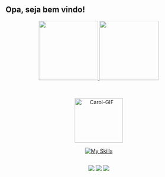 ## Opa, seja bem vindo!

<div align="center">
<a href="https://github.com/J0aoPaulo">
<img height="160em" src="https://github-readme-stats.vercel.app/api?username=J0aoPaulo&show_icons=true&theme=dark&hide_rank=true"/>
<img height="160em" src="https://github-readme-stats.vercel.app/api/top-langs/?username=J0aoPaulo&layout=compact&theme=dark"/>
</div>
  
 ## 

<!-- https://github.com/tandpfun/skill-icons -->
<div align="center">

  <div style="display: inline_block"><br>
<img align="up" alt="Carol-GIF" height="120" width="130" src="https://i.pinimg.com/originals/1a/56/ea/1a56eaaaf78869d7c6e0e620b2b98394.gif">
  
[![My Skills](https://skillicons.dev/icons?i=postgres,java,spring,mysql,hibernate,ubuntu,cpp,sqlite,git,mongodb&theme=dark&perline=5)](https://skillicons.dev)

</div>

</div>

  ## 
  <div align="center">
    <a href="https://www.instagram.com/_ojoao.almeida/" target="_blank"> <img src="https://img.shields.io/badge/Instagram-E4405F?style=for-the-badge&logo=instagram&logoColor=white" target="_blank"></a>
      <a href="https://www.linkedin.com/in/joaopaulo23/" target="_blank"> <img src="https://img.shields.io/badge/LinkedIn-0077B5?style=for-the-badge&logo=linkedin&logoColor=white" target="_blank"></a>
    <a href="mailto:ojoaopaulo1324@gmail.com"> <img src="https://img.shields.io/badge/Gmail-D14836?style=for-the-badge&logo=gmail&logoColor=white" target="_blank"></a>
